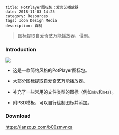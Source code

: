 ```
title: PotPlayer图标包：爱奇艺播放器
date: 2018-11-03 14:25
category: Resources
tags: Icon Design Media
description: 自制
```

> 图标提取自爱奇艺万能播放器，侵删。

### Introduction

<img src="/res/20181103-1425-001.webp" class="no-border">

* 这是一款简约风格的PotPlayer图标包。

* 大部分图标提取自爱奇艺万能播放器。

* 补充了一些常用的文件类型的图标（例如`mkv`和`m4a`）。

* 附PSD模板，可以自行绘制图标并添加。

### Download

<https://lanzoux.com/b00zmvnxa>
